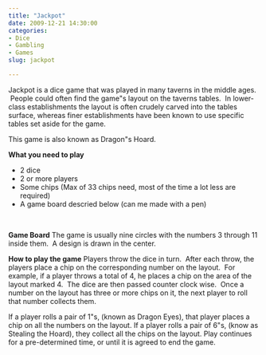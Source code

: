 ```yaml
---
title: "Jackpot"
date: 2009-12-21 14:30:00
categories:
- Dice
- Gambling
- Games
slug: jackpot

---
```


Jackpot is a dice game that was played in many taverns in the middle ages.  People could often find the game&quot;s layout on the taverns tables.  In lower-class establishments the layout is often crudely carved into the tables surface, whereas finer establishments have been known to use specific tables set aside for the game.

This game is also known as Dragon&quot;s Hoard.

<strong>What you need to play</strong>

<strong>
<ul>
	<li><span style="font-weight: normal;">2 dice</span></li>
	<li><span style="font-weight: normal;">2 or more players</span></li>
	<li><span style="font-weight: normal;">Some chips (Max of 33 chips need, most of the time a lot less are required)</span></li>
	<li><span style="font-weight: normal;">A game board descried below (can me made with a pen)</span></li>
</ul>
</strong>

 

<strong>Game Board</strong>
The game is usually nine circles with the numbers 3 through 11 inside them.  A design is drawn in the center.

<strong>How to play the game</strong>
Players throw the dice in turn.  After each throw, the players place a chip on the corresponding number on the layout.  For example, if a player throws a total of 4, he places a chip on the area of the layout marked 4.  The dice are then passed counter clock wise.  Once a number on the layout has three or more chips on it, the next player to roll that number collects them.

If a player rolls a pair of 1&quot;s, (known as Dragon Eyes), that player places a chip on all the numbers on the layout.
If a player rolls a pair of 6&quot;s, (know as Stealing the Hoard), they collect all the chips on the layout.
Play continues for a pre-determined time, or until it is agreed to end the game.

